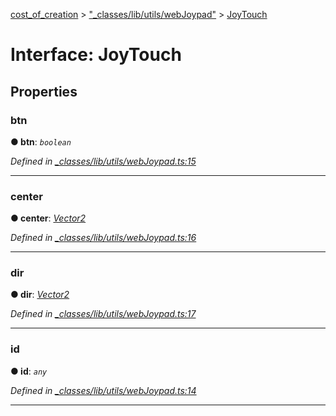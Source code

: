 [cost_of_creation](../README.md) > ["_classes/lib/utils/webJoypad"](../modules/__classes_lib_utils_webjoypad_.md) > [JoyTouch](../interfaces/__classes_lib_utils_webjoypad_.joytouch.md)



# Interface: JoyTouch


## Properties
<a id="btn"></a>

###  btn

**●  btn**:  *`boolean`* 

*Defined in [_classes/lib/utils/webJoypad.ts:15](https://github.com/codeartisticninja/cost_of_creation/blob/6562fe6/src/script/_classes/lib/utils/webJoypad.ts#L15)*





___

<a id="center"></a>

###  center

**●  center**:  *[Vector2](../classes/__classes_lib_utils_vector2_.vector2.md)* 

*Defined in [_classes/lib/utils/webJoypad.ts:16](https://github.com/codeartisticninja/cost_of_creation/blob/6562fe6/src/script/_classes/lib/utils/webJoypad.ts#L16)*





___

<a id="dir"></a>

###  dir

**●  dir**:  *[Vector2](../classes/__classes_lib_utils_vector2_.vector2.md)* 

*Defined in [_classes/lib/utils/webJoypad.ts:17](https://github.com/codeartisticninja/cost_of_creation/blob/6562fe6/src/script/_classes/lib/utils/webJoypad.ts#L17)*





___

<a id="id"></a>

###  id

**●  id**:  *`any`* 

*Defined in [_classes/lib/utils/webJoypad.ts:14](https://github.com/codeartisticninja/cost_of_creation/blob/6562fe6/src/script/_classes/lib/utils/webJoypad.ts#L14)*





___



